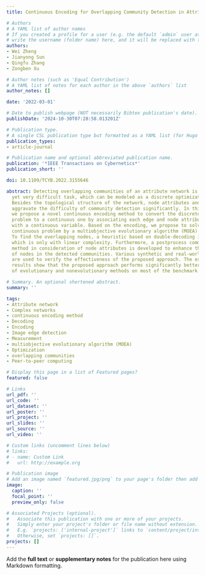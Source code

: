 ```yaml
---
title: Continuous Encoding for Overlapping Community Detection in Attributed Network

# Authors
# A YAML list of author names
# If you created a profile for a user (e.g. the default `admin` user at `content/authors/admin/`), 
# write the username (folder name) here, and it will be replaced with their full name and linked to their profile.
authors:
- Wei Zheng
- Jianyong Sun
- Qingfu Zhang
- Zongben Xu

# Author notes (such as 'Equal Contribution')
# A YAML list of notes for each author in the above `authors` list
author_notes: []

date: '2022-03-01'

# Date to publish webpage (NOT necessarily Bibtex publication's date).
publishDate: '2024-10-30T07:28:58.013201Z'

# Publication type.
# A single CSL publication type but formatted as a YAML list (for Hugo requirements).
publication_types:
- article-journal

# Publication name and optional abbreviated publication name.
publication: '*IEEE Transactions on Cybernetics*'
publication_short: ''

doi: 10.1109/TCYB.2022.3155646

abstract: Detecting overlapping communities of an attribute network is a ubiquitous
  yet very difficult task, which can be modeled as a discrete optimization problem.
  Besides the topological structure of the network, node attributes and node overlapping
  aggravate the difficulty of community detection significantly. In this article,
  we propose a novel continuous encoding method to convert the discrete-natured detection
  problem to a continuous one by associating each edge and node attribute in the network
  with a continuous variable. Based on the encoding, we propose to solve the converted
  continuous problem by a multiobjective evolutionary algorithm (MOEA) based on decomposition.
  To find the overlapping nodes, a heuristic based on double-decoding is proposed,
  which is only with linear complexity. Furthermore, a postprocess community merging
  method in consideration of node attributes is developed to enhance the homogeneity
  of nodes in the detected communities. Various synthetic and real-world networks
  are used to verify the effectiveness of the proposed approach. The experimental
  results show that the proposed approach performs significantly better than a variety
  of evolutionary and nonevolutionary methods on most of the benchmark networks.

# Summary. An optional shortened abstract.
summary: ''

tags:
- Attribute network
- Complex networks
- continuous encoding method
- Decoding
- Encoding
- Image edge detection
- Measurement
- multiobjective evolutionary algorithm (MOEA)
- Optimization
- overlapping communities
- Peer-to-peer computing

# Display this page in a list of Featured pages?
featured: false

# Links
url_pdf: ''
url_code: ''
url_dataset: ''
url_poster: ''
url_project: ''
url_slides: ''
url_source: ''
url_video: ''

# Custom links (uncomment lines below)
# links:
# - name: Custom Link
#   url: http://example.org

# Publication image
# Add an image named `featured.jpg/png` to your page's folder then add a caption below.
image:
  caption: ''
  focal_point: ''
  preview_only: false

# Associated Projects (optional).
#   Associate this publication with one or more of your projects.
#   Simply enter your project's folder or file name without extension.
#   E.g. `projects: ['internal-project']` links to `content/project/internal-project/index.md`.
#   Otherwise, set `projects: []`.
projects: []
---
```


Add the **full text** or **supplementary notes** for the publication here using Markdown formatting.
